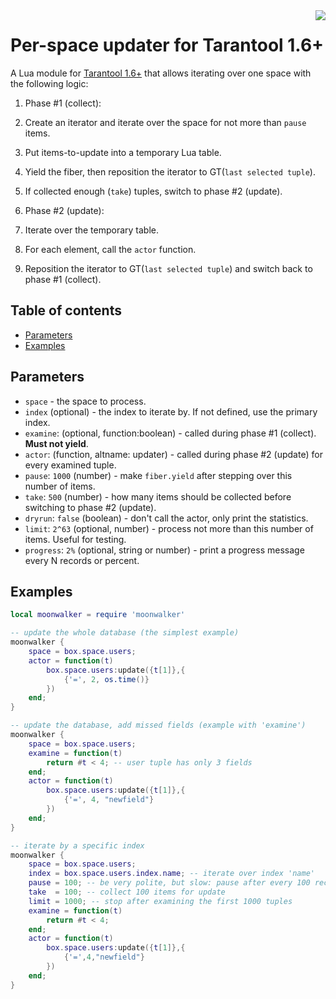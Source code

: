 <a href="http://tarantool.org">
	<img src="https://avatars2.githubusercontent.com/u/2344919?v=2&s=250" align="right">
</a>

# Per-space updater for Tarantool 1.6+

A Lua module for [Tarantool 1.6+](http://github.com/tarantool) that allows
iterating over one space with the following logic:

1. Phase #1 (сollect):
  1. Create an iterator and iterate over the space for not more than `pause` items.
  2. Put items-to-update into a temporary Lua table.
  3. Yield the fiber, then reposition the iterator to GT(`last selected tuple`).
  4. If collected enough (`take`) tuples, switch to phase #2 (update).

2. Phase #2 (update):

  1. Iterate over the temporary table.
  2. For each element, call the `actor` function.
  3. Reposition the iterator to GT(`last selected tuple`) and switch back to
     phase #1 (collect).

## Table of contents

* [Parameters](#parameters)
* [Examples](#examples)

## Parameters

* `space` - the space to process.
* `index` (optional) - the index to iterate by. If not defined, use the primary
  index.
* `examine`: (optional, function:boolean) - called during phase #1 (collect).
  **Must not yield**. 
* `actor`: (function, altname: updater) - called during phase #2 (update) for
  every examined tuple.
* `pause`: `1000` (number) - make `fiber.yield` after stepping over this number
  of items.
* `take`: `500` (number) - how many items should be collected before switching to
  phase #2 (update).
* `dryrun`: `false` (boolean) - don't call the actor, only print the statistics.
* `limit`: `2^63` (optional, number) - process not more than this number of items.
  Useful for testing.
* `progress`: `2%` (optional, string or number) - print a progress message every
  N records or percent.


## Examples

```lua
local moonwalker = require 'moonwalker'

-- update the whole database (the simplest example)
moonwalker {
	space = box.space.users;
	actor = function(t)
		box.space.users:update({t[1]},{
			{'=', 2, os.time()}
		})
	end;
}

-- update the database, add missed fields (example with 'examine')
moonwalker {
	space = box.space.users;
	examine = function(t)
		return #t < 4; -- user tuple has only 3 fields
	end;
	actor = function(t)
		box.space.users:update({t[1]},{
			{'=', 4, "newfield"}
		})
	end;
}

-- iterate by a specific index
moonwalker {
	space = box.space.users;
	index = box.space.users.index.name; -- iterate over index 'name'
	pause = 100; -- be very polite, but slow: pause after every 100 records
	take  = 100; -- collect 100 items for update
	limit = 1000; -- stop after examining the first 1000 tuples
	examine = function(t)
		return #t < 4;
	end;
	actor = function(t)
		box.space.users:update({t[1]},{
			{'=',4,"newfield"}
		})
	end;
}
```





















